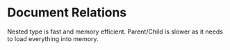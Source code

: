 Document Relations
==================

Nested type is fast and memory efficient.
Parent/Child is slower as it needs to load everything into memory.


